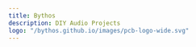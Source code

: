 ```yaml
---
title: Bythos
description: DIY Audio Projects
logo: "/bythos.github.io/images/pcb-logo-wide.svg"
---
```

